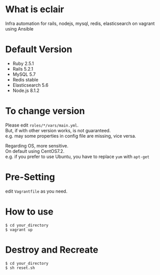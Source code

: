 # What is eclair
Infra automation for rails, nodejs, mysql, redis, elasticsearch on vagrant using Ansible

# Default Version

- Ruby 2.5.1
- Rails 5.2.1
- MySQL 5.7
- Redis stable
- Elasticsearch 5.6
- Node.js 8.1.2

# To change version
Please edit `roles/*/vars/main.yml`.<br>
But, if with other version works, is not guaranteed.<br>
e.g. may some properties in config file are missing, vice versa.<br>

Regarding OS, more sensitive.<br>
On default using CentOS7.2.<br>
e.g. if you prefer to use Ubuntu, you have to replace `yum` with `apt-get`<br>

# Pre-Setting

 edit `Vagrantfile` as you need.

# How to use

```
$ cd your_directory
$ vagrant up
```

# Destroy and Recreate

```
$ cd your_directory
$ sh reset.sh
```
